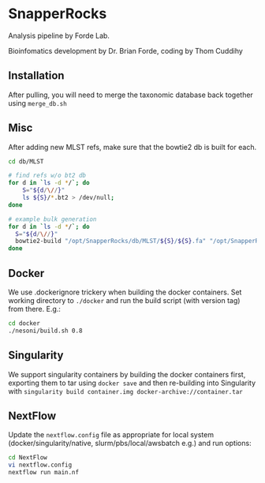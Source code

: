 # SnapperRocks

Analysis pipeline by Forde Lab.

Bioinfomatics development by Dr. Brian Forde, coding by Thom Cuddihy


## Installation

After pulling, you will need to merge the taxonomic database back together using `merge_db.sh`

## Misc

After adding new MLST refs, make sure that the bowtie2 db is built for each.

```bash
cd db/MLST

# find refs w/o bt2 db
for d in `ls -d */`; do 
    S="${d/\//}"
    ls ${S}/*.bt2 > /dev/null; 
done

# example bulk generation
for d in `ls -d */`; do
  S="${d/\//}"
  bowtie2-build "/opt/SnapperRocks/db/MLST/${S}/${S}.fa" "/opt/SnapperRocks/db/MLST/${S}/${S}.fa"
done
```

## Docker

We use .dockerignore trickery when building the docker containers. Set working directory to `./docker` and run the build script (with version tag) from there. E.g.:

```bash
cd docker
./nesoni/build.sh 0.8
```

## Singularity

We support singularity containers by building the docker containers first, exporting them to tar using `docker save` and then re-building into Singularity with `singularity build container.img docker-archive://container.tar`

## NextFlow

Update the `nextflow.config` file as appropriate for local system (docker/singularity/native, slurm/pbs/local/awsbatch e.g.) and run options:

```bash
cd NextFlow
vi nextflow.config
nextflow run main.nf
```